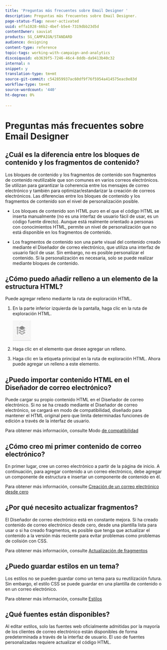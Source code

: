 ```yaml
---
title: 'Preguntas más frecuentes sobre Email Designer '
description: Preguntas más frecuentes sobre Email Designer.
page-status-flag: never-activated
uuid: effa1028-66b2-4bef-b5e4-7319dbb23d5d
contentOwner: sauviat
products: SG_CAMPAIGN/STANDARD
audience: designing
content-type: reference
topic-tags: working-with-campaign-and-analytics
discoiquuid: eb3639f5-7246-46c4-8ddb-da9413b40c32
internal: n
snippet: y
translation-type: tm+mt
source-git-commit: c542859937ac60df9f76f5954a414575eac0e83d
workflow-type: tm+mt
source-wordcount: '440'
ht-degree: 0%

---
```



# Preguntas más frecuentes sobre Email Designer

## ¿Cuál es la diferencia entre los bloques de contenido y los fragmentos de contenido?

Los bloques de contenido y los fragmentos de contenido son fragmentos de contenido reutilizable que son comunes en varios correos electrónicos. Se utilizan para garantizar la coherencia entre los mensajes de correo electrónico y también para optimizar/estandarizar la creación de correos electrónicos. Las diferencias entre los bloques de contenido y los fragmentos de contenido son el nivel de personalización posible.

* Los bloques de contenido son HTML puro en el que el código HTML se inserta manualmente (no es una interfaz de usuario fácil de usar, es un código fuente directo). Aunque está realmente orientado a personas con conocimientos HTML, permite un nivel de personalización que no está disponible en los fragmentos de contenido.

* Los fragmentos de contenido son una parte visual del contenido creado mediante el Diseñador de correo electrónico, que utiliza una interfaz de usuario fácil de usar. Sin embargo, no es posible personalizar el contenido. Si la personalización es necesaria, solo se puede realizar mediante bloques de contenido.

## ¿Cómo puedo añadir relleno a un elemento de la estructura HTML?

Puede agregar relleno mediante la ruta de exploración HTML.

1. En la parte inferior izquierda de la pantalla, haga clic en la ruta de exploración HTML.

   ![](assets/do-not-localize/breadcrumb.png)

1. Haga clic en el elemento que desee agregar un relleno.
1. Haga clic en la etiqueta principal en la ruta de exploración HTML.
Ahora puede agregar un relleno a este elemento.

## ¿Puedo importar contenido HTML en el Diseñador de correo electrónico?

Puede cargar su propio contenido HTML en el Diseñador de correo electrónico. Si no se ha creado mediante el Diseñador de correo electrónico, se cargará en modo de compatibilidad, diseñado para mantener el HTML original pero que limita determinadas funciones de edición a través de la interfaz de usuario.

Para obtener más información, consulte Modo [de compatibilidad](../../designing/using/using-existing-content.md#compatibility-mode)

## ¿Cómo creo mi primer contenido de correo electrónico?

En primer lugar, cree un correo electrónico a partir de la página de inicio.
A continuación, para agregar contenido a un correo electrónico, debe agregar un componente de estructura e insertar un componente de contenido en él.

Para obtener más información, consulte [Creación de un correo electrónico desde cero](../../designing/using/quick-start.md#from-scratch-email)

## ¿Por qué necesito actualizar fragmentos?

El Diseñador de correo electrónico está en constante mejora. Si ha creado contenido de correo electrónico desde cero, desde una plantilla lista para usar o si ha creado fragmentos, es posible que tenga que actualizar el contenido a la versión más reciente para evitar problemas como problemas de colisión con CSS.

Para obtener más información, consulte [Actualización de fragmentos](../../designing/using/designing-content-in-adobe-campaign.md#email-designer-updates)

## ¿Puedo guardar estilos en un tema?

Los estilos no se pueden guardar como un tema para su reutilización futura. Sin embargo, el estilo CSS se puede guardar en una plantilla de contenido o en un correo electrónico.

Para obtener más información, consulte [Estilos](../../designing/using/styles.md)

## ¿Qué fuentes están disponibles?

Al editar estilos, solo las fuentes web oficialmente admitidas por la mayoría de los clientes de correo electrónico están disponibles de forma predeterminada a través de la interfaz de usuario. El uso de fuentes personalizadas requiere actualizar el código HTML.
